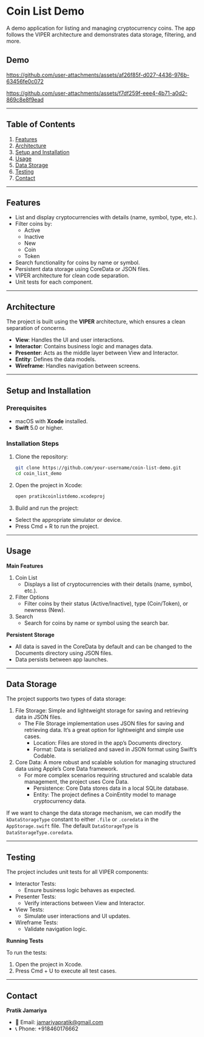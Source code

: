 # Coin List Demo

A demo application for listing and managing cryptocurrency coins. The app follows the VIPER architecture and demonstrates data storage, filtering, and more.

## Demo

https://github.com/user-attachments/assets/af26f85f-d027-4436-976b-63456fe0c072

https://github.com/user-attachments/assets/f7df259f-eee4-4b71-a0d2-869c8e8f9ead


---

## Table of Contents

1. [Features](#features)
2. [Architecture](#architecture)
3. [Setup and Installation](#setup-and-installation)
4. [Usage](#usage)
5. [Data Storage](#data-storage)
6. [Testing](#testing)
7. [Contact](#contact)
---

## Features

- List and display cryptocurrencies with details (name, symbol, type, etc.).
- Filter coins by:
  - Active
  - Inactive
  - New
  - Coin
  - Token
- Search functionality for coins by name or symbol.
- Persistent data storage using CoreData or JSON files.
- VIPER architecture for clean code separation.
- Unit tests for each component.

---

## Architecture

The project is built using the **VIPER** architecture, which ensures a clean separation of concerns.

- **View**: Handles the UI and user interactions.
- **Interactor**: Contains business logic and manages data.
- **Presenter**: Acts as the middle layer between View and Interactor.
- **Entity**: Defines the data models.
- **Wireframe**: Handles navigation between screens.

---

## Setup and Installation

### Prerequisites

- macOS with **Xcode** installed.
- **Swift** 5.0 or higher.

### Installation Steps

1. Clone the repository:
   ```bash
   git clone https://github.com/your-username/coin-list-demo.git
   cd coin_list_demo
2.	Open the project in Xcode:
	 ```bash
    open pratikcoinlistdemo.xcodeproj
3.	Build and run the project:
   - Select the appropriate simulator or device.
   - Press Cmd + R to run the project.

---
## Usage

**Main Features**
1. Coin List
    - Displays a list of cryptocurrencies with their details (name, symbol, etc.).
2. Filter Options
    - Filter coins by their status (Active/Inactive), type (Coin/Token), or newness (New).
3. Search
    - Search for coins by name or symbol using the search bar.

**Persistent Storage**
- All data is saved in the CoreData by default and can be changed to the Documents directory using JSON files.
- Data persists between app launches.

___

## Data Storage

The project supports two types of data storage:
1. File Storage: Simple and lightweight storage for saving and retrieving data in JSON files.
	- The File Storage implementation uses JSON files for saving and retrieving data. It’s a great option for lightweight and simple use cases.
		- Location: Files are stored in the app’s Documents directory.
		- Format: Data is serialized and saved in JSON format using Swift’s Codable.
3. Core Data: A more robust and scalable solution for managing structured data using Apple’s Core Data framework.
   	- For more complex scenarios requiring structured and scalable data management, the project uses Core Data.
		- Persistence: Core Data stores data in a local SQLite database.
		- Entity: The project defines a CoinEntity model to manage cryptocurrency data.
  
If we want to change the data storage mechanism, we can modify the `kDataStorageType` constant to either `.file` or `.coredata` in the `AppStorage.swift` file.
The default `DataStorageType` is `DataStorageType.coredata`.

___

## Testing

The project includes unit tests for all VIPER components:
  - Interactor Tests:
  	- Ensure business logic behaves as expected.
  - Presenter Tests:
  	- Verify interactions between View and Interactor.
  - View Tests:
  	- Simulate user interactions and UI updates.
  - Wireframe Tests:
  	- Validate navigation logic.

**Running Tests**

To run the tests:
  1. Open the project in Xcode.
  2. Press Cmd + U to execute all test cases.
___
## Contact
**Pratik Jamariya**
- 📧 Email: [jamariyapratik@gmail.com](mailto:jamariyapratik@gmail.com)
- 📞 Phone: +918460176662

